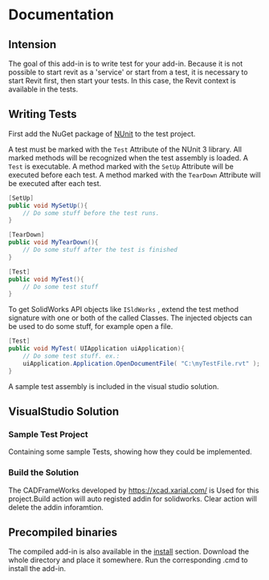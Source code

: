 # Documentation

## Intension

The goal of this add-in is to write test for your add-in. Because it is not possible to start revit as a 'service' or start from a test, it is necessary to start Revit first, then start your tests. In this case, the Revit context is available in the tests.

## Writing Tests

First add the NuGet package of [NUnit](https://www.nuget.org/packages/NUnit/) to the test project.

A test must be marked with the ```Test``` Attribute of the NUnit 3 library. All marked methods will be recognized when the test assembly is loaded. A ```Test``` is executable. 
A method marked with the ```SetUp``` Attribute will be executed before each test.
A method marked with the ```TearDown``` Attribute will be executed after each test.

```C#
[SetUp]
public void MySetUp(){
    // Do some stuff before the test runs.
}

[TearDown]
public void MyTearDown(){
    // Do some stuff after the test is finished
}

[Test]
public void MyTest(){
    // Do some test stuff
}
```


To get SolidWorks API objects like ```ISldWorks``` , extend the test method signature with one or both of the called Classes. The injected objects can be used to do some stuff, for example open a file.

```C#
[Test]
public void MyTest( UIApplication uiApplication){
    // Do some test stuff. ex.:
    uiApplication.Application.OpenDocumentFile( "C:\myTestFile.rvt" );
}
```

A sample test assembly is included in the visual studio solution.

## VisualStudio Solution

### Sample Test Project

Containing some sample Tests, showing how they could be implemented.

### Build the Solution

The CADFrameWorks developed by https://xcad.xarial.com/ is Used for this project.Build action will auto registed addin for solidworks. Clear action will delete the addin inforamtion. 

## Precompiled binaries

The compiled add-in is also available in the [install](../install) section. Download the whole directory and place it somewhere. Run the corresponding .cmd to install the add-in.